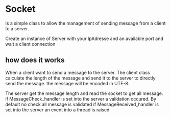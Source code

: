 # Socket
Is a simple class to allow the management of sending message from a client to a server. 

Create an instance of Server with your IpAdresse and an available port
and wait a client connection 

## how does it works
When a client want to send a message to the server. The client class calculate the length of the message and send it to the server to directly send the message.
the message will be encoded in UTF-8. 

The server get the message length and read the socket to get all message. 
if MessageCheck_handler is set into the server a validation occured. By default no check all message is validated 
if MessageReceived_handler is set into the server an event into a thread is raised 